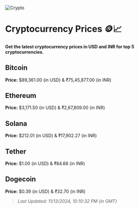 
![Crypto](https://www.techguide.com.au/wp-content/uploads/2020/11/crypto3.jpeg)

# Cryptocurrency Prices 🪙📈

#### Get the latest cryptocurrency prices in USD and INR for top 5 cryptocurrencies.

## Bitcoin

**Price:** $89,361.00 (in USD) & ₹75,45,877.00 (in INR)

## Ethereum

**Price:** $3,171.50 (in USD) & ₹2,67,809.00 (in INR)

## Solana

**Price:** $212.01 (in USD) & ₹17,902.27 (in INR)

## Tether

**Price:** $1.00 (in USD) & ₹84.66 (in INR)

## Dogecoin

**Price:** $0.39 (in USD) & ₹32.70 (in INR)

> _Last Updated: 11/13/2024, 10:10:32 PM (in GMT)_
